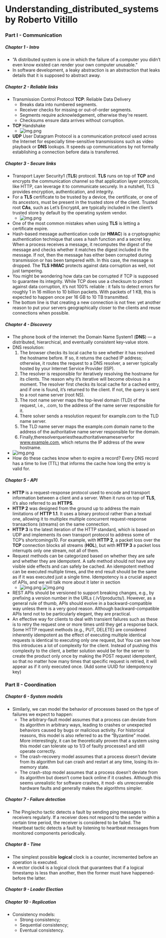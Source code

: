 # Understanding_distributed_systems by Roberto Vitillo

### Part I - Communication

##### Chapter 1 - Intro

* “A distributed system is one in which the failure of a computer you didn’t even know existed can render your own
  computer unusable.”
* In software development, a leaky abstraction is an abstraction that leaks details that it is supposed to abstract
  away.

##### Chapter 2 - Reliable links

* Transmission Control Protocol **TCP**: Reliable Data Delivery
    * Breaks data into numbered segments.
    * Receiver checks for missing or out-of-order segments.
    * Segments require acknowledgement, otherwise they're resent.
    * Checksums ensure data arrives without corruption.
* **TCP** Handshake
    * ![img.png](../res/handshake.png)
* **UDP** User Datagram Protocol is a communication protocol used across the Internet for especially time-sensitive
  transmissions such as video playback or **DNS** lookups. It speeds up communications by not formally establishing a
  connection before data is transferred.

##### Chapter 3 - Secure links

* Transport Layer Security1 (**TLS**) protocol. **TLS** runs on top of **TCP** and encrypts the communication channel so
  that
  application layer protocols, like HTTP, can leverage it to communicate securely. In a nutshell, TLS provides
  encryption, authentication, and integrity.
* For a **TLS** certificate to be trusted by a device, the certificate, or one of its ancestors, must be present in the
  trusted store of the client. Trusted root **CAs**, such as Let’s Encrypt4, are typically included in the client’s
  trusted
  store by default by the operating system vendor.
    * ![img.png](../res/trusted_certificate_authority.png)
* One of the most common mistakes when using **TLS** is letting a certificate expire.
* Hash-based message authentication code (or **HMAC**) is a cryptographic authentication technique that uses a hash
  function
  and a secret key. When a process receives a message, it recomputes the digest of the message and checks whether it
  matches the digest included in the message. If not, then the message has either been corrupted during transmission
  or has been tampered with. In this case, the message is dropped. The **TLS** **HMAC** protects against data corruption
  as
  well, not just tampering.
* You might be wondering how data can be corrupted if TCP is supposed to guarantee its integrity. While TCP does use a
  checksum to protect against data corruption, it’s not 100% reliable : it fails to detect errors for roughly 1 in 16
  million to 10 billion packets. With packets of 1 KB, this is expected to happen once per 16 GB to 10 TB transmitted.
* The bottom line is that creating a new connection is not free: yet another reason to put your servers geographically
  closer to the clients and reuse connections when possible.

##### Chapter 4 - Discovery

* The phone book of the internet: the Domain Name System1 (**DNS**) — a distributed, hierarchical, and eventually
  consistent key-value store.
* DNS resolution:
    1. The browser checks its local cache to see whether it has resolved the hostname before. If so, it returns
       the cached IP address; otherwise, it routes the request to a DNS resolver, a server typically hosted by your
       Internet
       Service Provider (ISP).
    2. The resolver is responsible for iteratively resolving the hostname for its clients. The reason why it’s
       iterative
       will become obvious in a moment. The resolver first checks its local cache for a cached entry, and if one is
       found,
       it’s returned to the client. If not, the query is sent to a root name server (root NS).
    3. The root name server maps the top-level domain (TLD) of the request, i.e., .com, to the address of the name
       server
       responsible for it.
    4. There solver sends a resolution request for example.com to the TLD name server.
    5. The TLD name server maps the example.com domain name to the address of the authoritative name server responsible
       for the
       domain.
    6. Finally,theresolverqueriestheauthoritativenameserverfor www.example.com, which returns the IP address of the www
       hostname.
* ![img.png](../res/dns_resolution.png)
* How do these caches know when to expire a record? Every DNS record has a time to live (TTL) that informs the cache how
  long the entry is valid for.

##### Chapter 5 - API

* **HTTP** is a request-response protocol used to encode and transport information between a client and a server. When
  it runs on top of **TLS**, it’s also referred to as **HTTPS**.
* **HTTP 2** was designed from the ground up to address the main limitations of **HTTP 1.1**. It uses a binary protocol
  rather
  than a textual one, allowing it to multiplex multiple concurrent request-response transactions (streams) on the same
  connection.
* **HTTP 3** is the latest iteration of the HTTP standard, which is based on UDP and implements its own transport
  protocol
  to address some of TCP’s shortcomings10. For example, with **HTTP 2**, a packet loss over the **TCP** connection
  blocks all
  streams (**HOL**), but with **HTTP 3** a packet loss interrupts only one stream, not all of them.
* Request methods can be categorized based on whether they are safe and whether they are idempotent. A safe method
  should not have any visible side effects and can safely be cached. An idempotent method can be executed multiple
  times, and the end result should be the same as if it was executed just a single time. Idempotency is a crucial
  aspect of APIs, and we will talk more about it later in section
    * ![img.png](../res/request_methods_1.png) ![img.png](../res/request_method_2.png)
* REST APIs should be versioned to support breaking changes, e.g., by prefixing a version number in the URLs (
  /v1/products/). However, as a general rule of thumb, APIs should evolve in a backward-compatible way unless there
  is a very good reason. Although backward-compatible APIs tend not to be particularly elegant, they are practical.
* An effective way for clients to deal with transient failures such as these is to retry the request one or more times
  until they get a response back. Some HTTP request methods (e.g., PUT, DELETE) are considered inherently idempotent
  as the effect of executing multiple identical requests is identical to executing only one request, but You can see how
  this introduces a lot of complexity for the client. Instead of pushing this complexity to the client, a better
  solution would be for the server to create the product only once by making the POST request idempotent, so that no
  matter how many times that specific request is retried, it will appear as if it only executed once. (Add some UUID for
  idempotency key)

### Part II - Coordination

##### Chapter 6 - System models

* Similarly, we can model the behavior of processes based on the type of failures we expect to happen:
    * The arbitrary-fault model assumes that a process can deviate from its algorithm in arbitrary ways, leading to
      crashes or unexpected behaviors caused by bugs or malicious activity. For historical reasons, this model is also
      referred to as the “Byzantine” model. More interestingly, it can be theoretically proven that a system using this
      model can tolerate up to 1/3 of faulty processes1 and still operate correctly.
    * The crash-recovery model assumes that a process doesn’t deviate from its algorithm but can crash and restart at
      any time, losing its in-memory state.
    * The crash-stop model assumes that a process doesn’t deviate from its algorithm but doesn’t come back online if it
      crashes. Although this seems unrealistic for software crashes, it mod- els unrecoverable hardware faults and
      generally makes the algorithms simpler.

##### Chapter 7 - Failure detection

* The Ping/echo tactic detects a fault by sending ping messages to receivers regularly. If a receiver does not respond
  to the sender within a certain time period, the receiver is considered to be failed. The Heartbeat tactic detects a
  fault by listening to heartbeat messages from monitored components periodically.

##### Chapter 8 - Time

* The simplest possible **logical** clock is a counter, incremented before an operation is executed.
* A vector clock4 is a logical clock that guarantees that if a logical timestamp is less than another, then the former
  must have happened-before the latter.

##### Chapter 9 - Leader Election

##### Chapter 10 - Replication

* Consistency models:
    * Strong consistency;
    * Sequential consistency;
    * Eventual consistency.